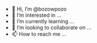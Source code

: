 - 👋 Hi, I’m @bozowpozo
- 👀 I’m interested in ...
- 🌱 I’m currently learning ...
- 💞️ I’m looking to collaborate on ...
- 📫 How to reach me ...

<!---
bozowpozo/bozowpozo is a ✨ special ✨ repository because its `README.md` (this file) appears on your GitHub profile.
You can click the Preview link to take a look at your changes.
--->
